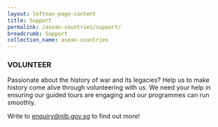 ```yaml
---
layout: leftnav-page-content
title: Support
permalink: /asean-countries/support/
breadcrumb: Support
collection_name: asean-countries
---
```


### VOLUNTEER

Passionate about the history of war and its legacies? Help us to make history come alive through volunteering with us. We need your help in ensuring our guided tours are engaging and our programmes can run smoothly.

Write to [enquiry@nlb.gov.sg](mailto:enquiry@nlb.gov.sg) to find out more!